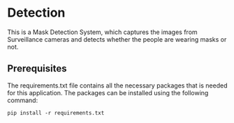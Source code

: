 # Detection
This is a Mask Detection System, which captures the images from Surveillance cameras and detects whether the people are wearing masks or not.

## Prerequisites
The requirements.txt file contains all the necessary packages that is needed for this application. The packages can be installed using the following command:
```
pip install -r requirements.txt
```
